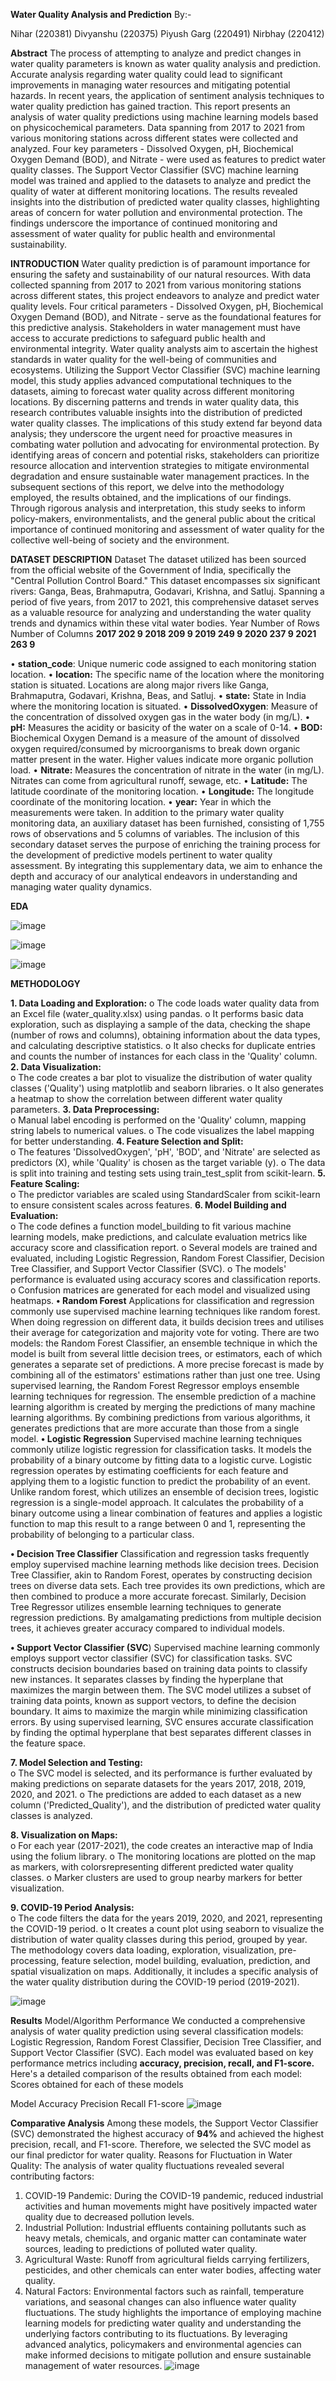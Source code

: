 **Water Quality Analysis and Prediction**
By:-

Nihar  (220381) 
Divyanshu (220375) 
Piyush Garg (220491) 
Nirbhay (220412) 

**Abstract** 
The process of attempting to analyze and predict  changes in water quality parameters is known 
as water quality analysis and prediction. Accurate analysis regarding water quality could lead 
to significant improvements in managing water resources and mitigating potential hazards. In 
recent years, the application of sentiment analysis techniques to water quality prediction has 
gained traction. This report presents an analysis of water quality predictions using machine 
learning models based on physicochemical parameters. Data spanning from 2017 to 2021 from 
various monitoring stations across different states were collected and analyzed. Four key 
parameters - Dissolved Oxygen, pH, Biochemical Oxygen Demand (BOD), and Nitrate - were 
used as features to predict water quality classes. The Support Vector Classifier (SVC) machine 
learning model was trained and applied to the datasets to analyze and predict the quality of 
water at different monitoring locations. The results revealed insights into the distribution of 
predicted water quality classes, highlighting areas of concern for water pollution and 
environmental protection. The findings underscore the importance of continued monitoring and 
assessment of water quality for public health and environmental sustainability. 

**INTRODUCTION**
Water quality prediction is of paramount importance for ensuring the safety and sustainability of our natural resources. With data collected spanning from 2017 to 2021 from various monitoring stations across different states, this project endeavors to analyze and predict water  quality levels. Four critical parameters - Dissolved Oxygen, pH, Biochemical Oxygen Demand (BOD), and Nitrate - serve as the foundational features for this predictive analysis. Stakeholders in water management must have access to accurate predictions to safeguard public health and environmental integrity. Water quality analysts aim to ascertain the highest standards in water quality for the well-being of communities and ecosystems. Utilizing the Support Vector Classifier (SVC) machine learning model, this study applies advanced computational techniques to the datasets, aiming to forecast water quality across different monitoring locations. By discerning patterns and trends in water quality data, this research contributes valuable insights into the distribution of predicted water quality classes. The implications of this study extend far beyond data analysis; they underscore the urgent need for proactive measures in combating water pollution and advocating for environmental protection. By identifying areas of concern and potential risks, stakeholders can prioritize resource allocation and intervention strategies to mitigate environmental degradation and ensure sustainable water management practices. In the subsequent sections of this report, we delve into the methodology employed, the results obtained, and the implications of our findings. Through rigorous analysis and interpretation, this study seeks to inform policy-makers, environmentalists, and the general public about the critical importance of continued monitoring and assessment of water quality for the collective 
well-being of society and the environment. 
 
 
**DATASET DESCRIPTION** 
 Dataset 
The dataset utilized has been sourced from the official website of the Government of India, specifically the "Central Pollution Control Board." This dataset encompasses six significant rivers: Ganga, Beas, Brahmaputra, Godavari, Krishna, and Satluj. Spanning a period of five years, from 2017 to 2021, this comprehensive dataset serves as a valuable resource for analyzing and understanding the water quality trends and dynamics within these vital water bodies. 
Year Number of Rows  Number of Columns 
**2017 202 9 
2018 209 9 
2019 249 9 
2020 237 9 
2021 263 9** 
 
• **station_code**: Unique numeric code assigned to each monitoring station location. 
• **location:** The specific name of the location where the monitoring station is situated. Locations are along major rivers like Ganga, Brahmaputra, Godavari, Krishna, Beas, and Satluj. 
• **state:** State in India where the monitoring location is situated. 
• **DissolvedOxygen**: Measure of the concentration of dissolved oxygen gas in the water body (in mg/L). 
• **pH:** Measures the acidity or basicity of the water on a scale of 0-14. 
• **BOD:** Biochemical Oxygen Demand is a measure of the amount of dissolved oxygen required/consumed by microorganisms to break down organic matter present in the water. Higher values indicate more organic pollution load. 
• **Nitrate:** Measures the concentration of nitrate in the water (in mg/L). Nitrates can come from agricultural runoff, sewage, etc. 
• **Latitude:** The latitude coordinate of the monitoring location. 
• **Longitude:** The longitude coordinate of the monitoring location. 
• **year:** Year in which the measurements were taken. 
In addition to the primary water quality monitoring data, an auxiliary dataset has been furnished, consisting of 1,755 rows of observations and 5 columns of variables. The inclusion of this secondary dataset serves the purpose of enriching the training process for the development of predictive models pertinent to water quality assessment. By integrating this supplementary data, we aim to enhance the depth and accuracy of our analytical endeavors in understanding and managing water quality dynamics.

**EDA**

![image](https://github.com/user-attachments/assets/bd848866-f7ed-43c9-9376-b1d1c6d02ce2)

![image](https://github.com/user-attachments/assets/e3d28e6e-9576-4b25-8355-b05da99ef275)

![image](https://github.com/user-attachments/assets/8f1cc3bc-5154-4365-bfa4-70935696b0e4)



**METHODOLOGY**

**1. Data Loading and Exploration:** 
o The code loads water quality data from an Excel file (water_quality.xlsx) using pandas. 
o It performs basic data exploration, such as displaying a sample of the data, checking the shape (number of rows and columns), obtaining information about 
the data types, and calculating descriptive statistics. 
o It also checks for duplicate entries and counts the number of instances for each class in the 'Quality' column. 
**2. Data Visualization:**  
o The code creates a bar plot to visualize the distribution of water quality classes ('Quality') using matplotlib and seaborn libraries. 
o It also generates a heatmap to show the correlation between different water quality parameters. 
**3. Data Preprocessing:**  
o Manual label encoding is performed on the 'Quality' column, mapping string labels to numerical values. 
o The code visualizes the label mapping for better understanding. 
**4. Feature Selection and Split:**  
o The features 'DissolvedOxygen', 'pH', 'BOD', and 'Nitrate' are selected as predictors (X), while 'Quality' is chosen as the target variable (y). 
o The data is split into training and testing sets using train_test_split from scikit-learn. 
**5. Feature Scaling:**  
o The predictor variables are scaled using StandardScaler from scikit-learn to ensure consistent scales across features. 
**6. Model Building and Evaluation:**  
o The code defines a function model_building to fit various machine learning models, make predictions, and calculate evaluation metrics like accuracy score and classification report. 
o Several models are trained and evaluated, including Logistic Regression, Random Forest Classifier, Decision Tree Classifier, and Support Vector Classifier (SVC). 
o The models' performance is evaluated using accuracy scores and classification reports. 
o Confusion matrices are generated for each model and visualized using heatmaps. 
**• Random Forest**
Applications for classification and regression commonly use supervised machine learning techniques like random forest. When doing regression on different data, it builds decision trees and utilises their average for categorization and majority vote for voting. There are two models: the Random Forest Classifier, an ensemble technique in which the model is built from several little decision trees, or estimators, each of which generates a separate set of predictions. A more precise forecast is made by combining all of the estimators' estimations rather than just one tree. Using supervised learning, the Random Forest Regressor employs ensemble learning techniques for regression. The ensemble prediction of a machine learning algorithm is created by merging the predictions of many machine learning algorithms. By combining predictions from various algorithms, it generates predictions that are more accurate than those from a single model. 
**• Logistic Regression** 
Supervised machine learning techniques commonly utilize logistic regression for classification tasks. It models the probability of a binary outcome by fitting data to a logistic curve. Logistic regression operates by estimating coefficients for each feature and applying them to a logistic function to predict the probability of an event. Unlike random forest, which utilizes an ensemble of decision trees, logistic regression is a single-model approach. It calculates the probability of a binary outcome using a linear combination of features and applies a logistic function to map this result to a range between 0 and 1, representing the probability of belonging to a particular class. 
 
**• Decision Tree Classifier** 
Classification and regression tasks frequently employ supervised machine learning methods like decision trees. Decision Tree Classifier, akin to Random Forest, operates by constructing decision trees on diverse data sets. Each tree provides its own predictions, which are then combined to produce a more accurate forecast. Similarly, Decision Tree Regressor utilizes ensemble learning techniques to generate regression predictions. By amalgamating predictions from multiple decision trees, it achieves greater accuracy compared to individual models. 
 
**• Support Vector Classifier (SVC**) 
Supervised machine learning commonly employs support vector classifier (SVC) for classification tasks. SVC constructs decision boundaries based on training data points to classify new instances. It separates classes by finding the hyperplane that maximizes the margin between them. The SVC model utilizes a subset of training data points, known as support vectors, to define the decision boundary. It aims to maximize the margin while minimizing classification errors. By using supervised learning, SVC ensures accurate classification by finding the optimal hyperplane that best separates different classes in the feature space. 

**7. Model Selection and Testing:**  
o The SVC model is selected, and its performance is further evaluated by making predictions on separate datasets for the years 2017, 2018, 2019, 2020, and 2021. 
o The predictions are added to each dataset as a new column ('Predicted_Quality'), and the distribution of predicted water quality classes is analyzed.

**8. Visualization on Maps:**  
o For each year (2017-2021), the code creates an interactive map of India using the folium library. 
o The monitoring locations are plotted on the map as markers, with colorsrepresenting different predicted water quality classes. 
o Marker clusters are used to group nearby markers for better visualization. 

**9. COVID-19 Period Analysis:**  
o The code filters the data for the years 2019, 2020, and 2021, representing the COVID-19 period. 
o It creates a count plot using seaborn to visualize the distribution of water quality classes during this period, grouped by year. 
The methodology covers data loading, exploration, visualization, pre-processing, feature selection, model building, evaluation, prediction, and spatial visualization on maps. Additionally, it includes a specific analysis of the water quality distribution during the COVID-19 period (2019-2021). 

![image](https://github.com/user-attachments/assets/c3baae79-0f6b-4e23-a51e-99c9dd518d2f)



**Results** 
Model/Algorithm Performance 
We conducted a comprehensive analysis of water quality prediction using several classification models: Logistic Regression, Random Forest Classifier, Decision Tree Classifier, and Support Vector Classifier (SVC). Each model was evaluated based on key performance metrics including **accuracy, precision, recall, and F1-score.** 
Here's a detailed comparison of the results obtained from each model: 
Scores obtained for each of these models

Model Accuracy Precision Recall F1-score 
![image](https://github.com/user-attachments/assets/5fb8aed2-3654-4d59-8d36-cfc38193a6d8)


**Comparative Analysis**
Among these models, the Support Vector Classifier (SVC) demonstrated the highest accuracy 
of **94%** and achieved the highest precision, recall, and F1-score. Therefore, we selected the 
SVC model as our final predictor for water quality. 
Reasons for Fluctuation in Water Quality: 
The analysis of water quality fluctuations revealed several contributing factors: 
1. COVID-19 Pandemic: During the COVID-19 pandemic, reduced industrial activities 
and human movements might have positively impacted water quality due to decreased 
pollution levels. 
2. Industrial Pollution: Industrial effluents containing pollutants such as heavy metals, 
chemicals, and organic matter can contaminate water sources, leading to predictions of 
polluted water quality. 
3. Agricultural Waste: Runoff from agricultural fields carrying fertilizers, pesticides, 
and other chemicals can enter water bodies, affecting water quality. 
4. Natural Factors: Environmental factors such as rainfall, temperature variations, and 
seasonal changes can also influence water quality fluctuations. 
The study highlights the importance of employing machine learning models for predicting 
water quality and understanding the underlying factors contributing to its fluctuations. By 
leveraging advanced analytics, policymakers and environmental agencies can make informed 
decisions to mitigate pollution and ensure sustainable management of water resources.
![image](https://github.com/user-attachments/assets/d192b906-e82e-4bc6-a4a6-725bbdd53867)

